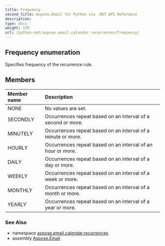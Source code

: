 ```yaml
---
title: Frequency
second_title: Aspose.Email for Python via .NET API Reference
description: 
type: docs
weight: 170
url: /python-net/aspose.email.calendar.recurrences/frequency/
---
```


## Frequency enumeration

Specifies frequency of the recurrence rule.

## Members
| Member name | Description |
| :- | :- |
|NONE|No values are set.|
|SECONDLY|Occurrences repeat based on an interval of a second or more.|
|MINUTELY|Occurrences repeat based on an interval of a minute or more.|
|HOURLY|Occurrences repeat based on an interval of an hour or more.|
|DAILY|Occurrences repeat based on an interval of a day or more.|
|WEEKLY|Occurrences repeat based on an interval of a week or more.|
|MONTHLY|Occurrences repeat based on an interval of a month or more.|
|YEARLY|Occurrences repeat based on an interval of a year or more.|

### See Also

* namespace [aspose.email.calendar.recurrences](/email/python-net/aspose.email.calendar.recurrences/)
* assembly [Aspose.Email](/email/python-net/)

